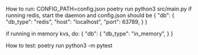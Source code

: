 How to run:
CONFIG_PATH=config.json poetry run python3 src/main.py
if running redis, start the daemon and config.json should be
{
    "db": {
        "db_type": "redis",
        "host": "localhost",
        "port": 63789,
    }
}

if running in memory kvs, do:
{
    "db": {
        "db_type": "in_memory",
    }
}

How to test:
poetry run python3 -m pytest